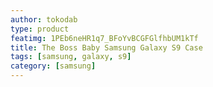 ```yaml
---
author: tokodab
type: product
featimg: 1PEb6neHR1q7_BFoYvBCGFGlfhbUM1kTf
title: The Boss Baby Samsung Galaxy S9 Case
tags: [samsung, galaxy, s9]
category: [samsung]
---
```

